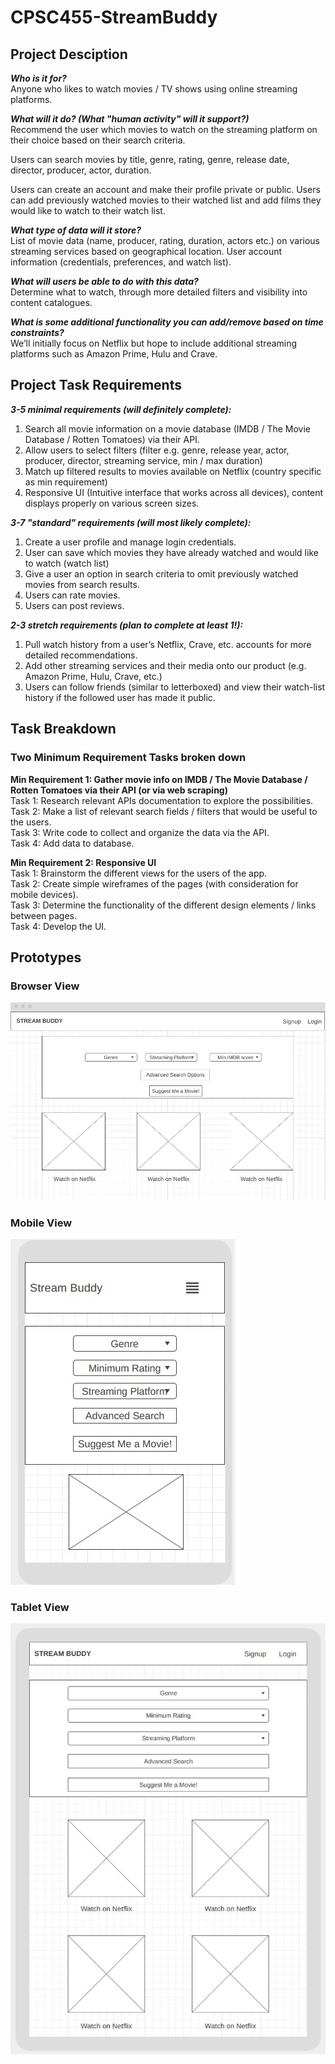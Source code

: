 # CPSC455-StreamBuddy

## Project Desciption
***Who is it for?***  
Anyone who likes to watch movies / TV shows using online streaming platforms.

***What will it do? (What "human activity" will it support?)***  
Recommend the user which movies to watch on the streaming platform on their choice based on their search criteria. 

Users can search movies by title, genre, rating, genre, release date, director, producer, actor, duration.

Users can create an account and make their profile private or public. Users can add previously watched movies to their watched list and add films they would like to watch to their watch list. 

***What type of data will it store?***  
List of movie data (name, producer, rating, duration, actors etc.) on various streaming services based on geographical location.
User account information (credentials, preferences, and watch list).

***What will users be able to do with this data?***  
Determine what to watch, through more detailed filters and visibility into content catalogues. 

***What is some additional functionality you can add/remove based on time constraints?***  
We’ll initially focus on Netflix but hope to include additional streaming platforms such as Amazon Prime, Hulu and Crave. 


## Project Task Requirements
***3-5 minimal requirements (will definitely complete):***  
1. Search all movie information on a movie database (IMDB / The Movie Database / Rotten Tomatoes) via their API.
2. Allow users to select filters (filter e.g. genre, release year, actor, producer, director, streaming service, min / max duration)
3. Match up filtered results to movies available on Netflix (country specific as min requirement)
4. Responsive UI (Intuitive interface that works across all devices), content displays properly on various screen sizes.
  
***3-7 "standard" requirements (will most likely complete):***  
1. Create a user profile and manage login credentials.
2. User can save which movies they have already watched and would like to watch (watch list)
3. Give a user an option in search criteria to omit previously watched movies from search results.
4. Users can rate movies.
5. Users can post reviews.

***2-3 stretch requirements (plan to complete at least 1!):***  
1. Pull watch history from a user’s Netflix, Crave, etc. accounts for more detailed recommendations.
2. Add other streaming services and their media onto our product (e.g. Amazon Prime, Hulu, Crave, etc.)
3. Users can follow friends (similar to letterboxed) and view their watch-list history if the followed user has made it public.


## Task Breakdown
### Two Minimum Requirement Tasks broken down

**Min Requirement 1: Gather movie info on IMDB / The Movie Database / Rotten Tomatoes via their API (or via web scraping)**  
Task 1: Research relevant  APIs documentation to explore the possibilities.  
Task 2: Make a list of relevant search fields / filters that would be useful to the users.  
Task 3: Write code to collect and organize the data via the API.  
Task 4: Add data to database.

**Min Requirement 2: Responsive UI**  
Task 1: Brainstorm the different views for the users of the app.  
Task 2: Create simple wireframes of the pages (with consideration for mobile devices).  
Task 3: Determine the functionality of the different design elements / links between pages.  
Task 4: Develop the UI.


## Prototypes

### Browser View
![](/browser-desktop.jpg)

### Mobile View
![](/mobile.jpg)

### Tablet View
![](/tablet.jpg)
